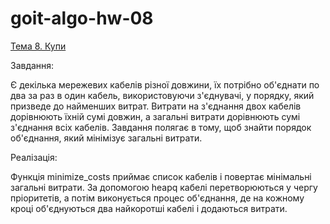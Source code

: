 # goit-algo-hw-08

[Тема 8. Купи](https://www.edu.goit.global/uk/learn/13571785/19646173/19658323/training?blockId=20806657)

Завдання:

Є декілька мережевих кабелів різної довжини, їх потрібно об'єднати по два за раз в один кабель, використовуючи з'єднувачі, у порядку, який призведе до найменших витрат. Витрати на з'єднання двох кабелів дорівнюють їхній сумі довжин, а загальні витрати дорівнюють сумі з'єднання всіх кабелів.
Завдання полягає в тому, щоб знайти порядок об'єднання, який мінімізує загальні витрати.



Реалізація:

Функція minimize_costs приймає список кабелів і повертає мінімальні загальні витрати. За допомогою heapq кабелі перетворюються у чергу пріоритетів, а потім виконується процес об'єднання, де на кожному кроці об'єднуються два найкоротші кабелі і додаються витрати.